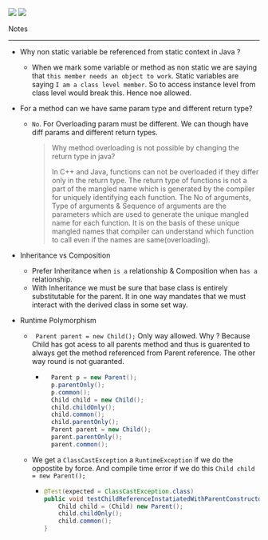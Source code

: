 ![](https://img.shields.io/static/v1?label=Author&message=Rohit+Chaudhari&color=339933&logo=Apache)
![](https://img.shields.io/static/v1?label=Java&message=8&color=27AE60&logo=Java)

Notes

----------------------------------------------------

- Why non static variable be referenced from static context in Java ?
    - When we mark some variable or method as non static we are saying that `this member needs an object to work`. Static variables are saying `I am a class level member`. So to access instance level from class level would break this. Hence noe allowed.
      

- For a method can we have same param type and different return type?
    - `No`. For Overloading param must be different. We can though have diff params and different 
      return types.
      > Why method overloading is not possible by changing the return type in java?
      >
      > In C++ and Java, functions can not be overloaded if they differ only in the return type. 
      The return type of functions is not a part of the mangled name which is generated by the compiler for uniquely identifying each function. The No of arguments, Type of arguments & Sequence of arguments are the parameters which are used to generate the unique mangled name for each function. It is on the basis of these unique mangled names that compiler can understand which function to call even if the names are same(overloading).

- Inheritance vs Composition
    - Prefer Inheritance when `is a` relationship & Composition when `has a` relationship.
    - With Inheritance we must be sure that base class is entirely substitutable for the parent. 
      It in one way mandates that we must interact with the derived class in some set way.
      
- Runtime Polymorphism
    - ` Parent parent = new Child();` Only way allowed. Why ? Because Child has got acess to all 
      parents method and thus is guarented to always get the method referenced from Parent 
      reference. The other way round is not guaranted.
      - ```java
          Parent p = new Parent();
          p.parentOnly();
          p.common();
          Child child = new Child();
          child.childOnly();
          child.common();
          child.parentOnly();
          Parent parent = new Child();
          parent.parentOnly();
          parent.common();
        ```
    - We get a `ClassCastException` a `RuntimeException` if we do the oppostite by force. And 
      compile time error if we do this `Child child = new Parent();`
      - ```java
        @Test(expected = ClassCastException.class)
        public void testChildReferenceInstatiatedWithParentConstructor() {
            Child child = (Child) new Parent();
            child.childOnly();
            child.common();
        }
        ```
      
